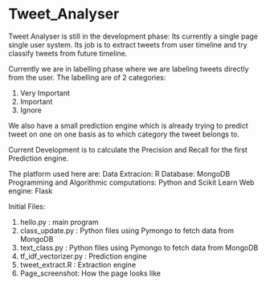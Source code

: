 # Tweet_Analyser

Tweet Analyser is still in the development phase:
Its currently a single page single user system.
Its job is to extract tweets from user timeline and try classify tweets from future timeline.

Currently we are in labelling phase where we are labeling tweets directly from the user.
The labelling are of 2 categories:
1. Very Important
2. Important
3. Ignore

We also have a small prediction engine which is already trying to predict tweet on one on one basis as to which category the tweet belongs to.

Current Development is to calculate the Precision and Recall for the first Prediction engine.

The platform used here are:
Data Extracion: R
Database: MongoDB
Programming and Algorithmic computations: Python and Scikit Learn
Web engine: Flask

Initial Files:
1. hello.py  : main program
2. class_update.py : Python files using Pymongo to fetch data from MongoDB
3. text_class.py : Python files using Pymongo to fetch data from MongoDB
4. tf_idf_vectorizer.py : Prediction engine
5. tweet_extract.R : Extraction engine
6. Page_screenshot: How the page looks like